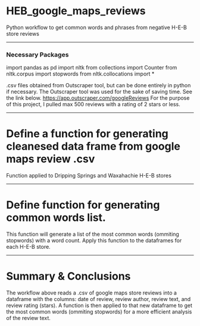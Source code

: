 # HEB_google_maps_reviews
Python workflow to get common words and phrases from negative H-E-B store reviews

------------------------------

### Necessary Packages
import pandas as pd
import nltk
from collections import Counter
from nltk.corpus import stopwords
from nltk.collocations import *

.csv files obtained from Outscraper tool, but can be done entirely in python if necessary. The Outscraper tool was used for the sake of saving time. See the link below.
https://app.outscraper.com/googleReviews
For the purpose of this project, I pulled max 500 reviews with a rating of 2 stars or less.

------------------------------

# Define a function for generating cleanesed data frame from google maps review .csv
Function applied to Dripping Springs and Waxahachie H-E-B stores

------------------------------

# Define function for generating common words list.
This function will generate a list of the most common words (ommiting stopwords) with a word count. 
Apply this function to the dataframes for each H-E-B store.

------------------------------

# Summary & Conclusions
The workflow above reads a .csv of google maps store reviews into a dataframe with the columns: date of review, review author, review text, and review rating (stars). A function is then applied to that new dataframe to get the most common words (ommiting stopwords) for a more efficient analysis of the review text.
